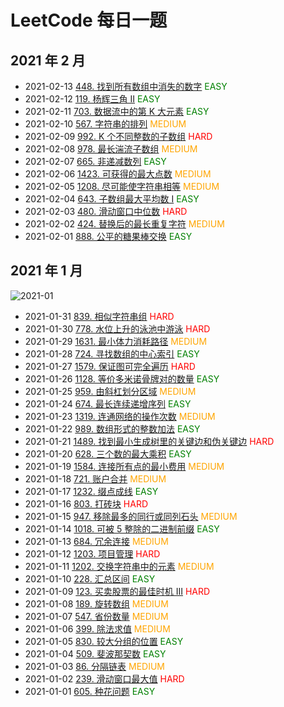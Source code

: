 # LeetCode 每日一题

## 2021 年 2 月

- 2021-02-13 [448. 找到所有数组中消失的数字](https://leetcode-cn.com/problems/find-all-numbers-disappeared-in-an-array/) <span style="color:green">EASY</span>
- 2021-02-12 [119. 杨辉三角 II](https://leetcode-cn.com/problems/pascals-triangle-ii/) <span style="color:green">EASY</span>
- 2021-02-11 [703. 数据流中的第 K 大元素](https://leetcode-cn.com/problems/kth-largest-element-in-a-stream/) <span style="color:green">EASY</span>
- 2021-02-10 [567. 字符串的排列](https://leetcode-cn.com/problems/permutation-in-string/) <span style="color:orange">MEDIUM</span>
- 2021-02-09 [992. K 个不同整数的子数组](https://leetcode-cn.com/problems/subarrays-with-k-different-integers/) <span style="color:red">HARD</span>
- 2021-02-08 [978. 最长湍流子数组](https://leetcode-cn.com/problems/longest-turbulent-subarray/) <span style="color:orange">MEDIUM</span>
- 2021-02-07 [665. 非递减数列](https://leetcode-cn.com/problems/non-decreasing-array/) <span style="color:green">EASY</span>
- 2021-02-06 [1423. 可获得的最大点数](https://leetcode-cn.com/problems/maximum-points-you-can-obtain-from-cards/) <span style="color:orange">MEDIUM</span>
- 2021-02-05 [1208. 尽可能使字符串相等](https://leetcode-cn.com/problems/get-equal-substrings-within-budget/) <span style="color:orange">MEDIUM</span>
- 2021-02-04 [643. 子数组最大平均数 I](https://leetcode-cn.com/problems/maximum-average-subarray-i/) <span style="color:green">EASY</span>
- 2021-02-03 [480. 滑动窗口中位数](https://leetcode-cn.com/problems/sliding-window-median/) <span style="color:red">HARD</span>
- 2021-02-02 [424. 替换后的最长重复字符](https://leetcode-cn.com/problems/longest-repeating-character-replacement/) <span style="color:orange">MEDIUM</span>
- 2021-02-01 [888. 公平的糖果棒交换](https://leetcode-cn.com/problems/fair-candy-swap/) <span style="color:green">EASY</span>

## 2021 年 1 月

![2021-01](https://assets.leetcode-cn.com/medals/2021/lg/2021-01.png)
- 2021-01-31 [839. 相似字符串组](https://leetcode-cn.com/problems/similar-string-groups/) <span style="color:red">HARD</span>
- 2021-01-30 [778. 水位上升的泳池中游泳](https://leetcode-cn.com/problems/swim-in-rising-water/) <span style="color:red">HARD</span>
- 2021-01-29 [1631. 最小体力消耗路径](https://leetcode-cn.com/problems/path-with-minimum-effort/) <span style="color:orange">MEDIUM</span>
- 2021-01-28 [724. 寻找数组的中心索引](https://leetcode-cn.com/problems/find-pivot-index/) <span style="color:green">EASY</span>
- 2021-01-27 [1579. 保证图可完全遍历](https://leetcode-cn.com/problems/remove-max-number-of-edges-to-keep-graph-fully-traversable/) <span style="color:red">HARD</span>
- 2021-01-26 [1128. 等价多米诺骨牌对的数量](https://leetcode-cn.com/problems/number-of-equivalent-domino-pairs/) <span style="color:green">EASY</span>
- 2021-01-25 [959. 由斜杠划分区域](https://leetcode-cn.com/problems/regions-cut-by-slashes/) <span style="color:orange">MEDIUM</span>
- 2021-01-24 [674. 最长连续递增序列](https://leetcode-cn.com/problems/longest-continuous-increasing-subsequence/) <span style="color:green">EASY</span>
- 2021-01-23 [1319. 连通网络的操作次数](https://leetcode-cn.com/problems/number-of-operations-to-make-network-connected/) <span style="color:orange">MEDIUM</span>
- 2021-01-22 [989. 数组形式的整数加法](https://leetcode-cn.com/problems/add-to-array-form-of-integer/) <span style="color:green">EASY</span>
- 2021-01-21 [1489. 找到最小生成树里的关键边和伪关键边](https://leetcode-cn.com/problems/find-critical-and-pseudo-critical-edges-in-minimum-spanning-tree/) <span style="color:red">HARD</span>
- 2021-01-20 [628. 三个数的最大乘积](https://leetcode-cn.com/problems/maximum-product-of-three-numbers/) <span style="color:green">EASY</span>
- 2021-01-19 [1584. 连接所有点的最小费用](https://leetcode-cn.com/problems/min-cost-to-connect-all-points/) <span style="color:orange">MEDIUM</span>
- 2021-01-18 [721. 账户合并](https://leetcode-cn.com/problems/accounts-merge/) <span style="color:orange">MEDIUM</span>
- 2021-01-17 [1232. 缀点成线](https://leetcode-cn.com/problems/check-if-it-is-a-straight-line/) <span style="color:green">EASY</span>
- 2021-01-16 [803. 打砖块](https://leetcode-cn.com/problems/bricks-falling-when-hit/) <span style="color:red">HARD</span>
- 2021-01-15 [947. 移除最多的同行或同列石头](https://leetcode-cn.com/problems/most-stones-removed-with-same-row-or-column/) <span style="color:orange">MEDIUM</span>
- 2021-01-14 [1018. 可被 5 整除的二进制前缀](https://leetcode-cn.com/problems/binary-prefix-divisible-by-5/) <span style="color:green">EASY</span>
- 2021-01-13 [684. 冗余连接](https://leetcode-cn.com/problems/redundant-connection/) <span style="color:orange">MEDIUM</span>
- 2021-01-12 [1203. 项目管理](https://leetcode-cn.com/problems/sort-items-by-groups-respecting-dependencies/) <span style="color:red">HARD</span>
- 2021-01-11 [1202. 交换字符串中的元素](https://leetcode-cn.com/problems/smallest-string-with-swaps/) <span style="color:orange">MEDIUM</span>
- 2021-01-10 [228. 汇总区间](https://leetcode-cn.com/problems/summary-ranges/) <span style="color:green">EASY</span>
- 2021-01-09 [123. 买卖股票的最佳时机 III](https://leetcode-cn.com/problems/best-time-to-buy-and-sell-stock-iii/) <span style="color:red">HARD</span>
- 2021-01-08 [189. 旋转数组](https://leetcode-cn.com/problems/rotate-array/) <span style="color:orange">MEDIUM</span>
- 2021-01-07 [547. 省份数量](https://leetcode-cn.com/problems/number-of-provinces/) <span style="color:orange">MEDIUM</span>
- 2021-01-06 [399. 除法求值](https://leetcode-cn.com/problems/evaluate-division/) <span style="color:orange">MEDIUM</span>
- 2021-01-05 [830. 较大分组的位置](https://leetcode-cn.com/problems/positions-of-large-groups/) <span style="color:green">EASY</span>
- 2021-01-04 [509. 斐波那契数](https://leetcode-cn.com/problems/fibonacci-number/) <span style="color:green">EASY</span>
- 2021-01-03 [86. 分隔链表](https://leetcode-cn.com/problems/partition-list/) <span style="color:orange">MEDIUM</span>
- 2021-01-02 [239. 滑动窗口最大值](https://leetcode-cn.com/problems/sliding-window-maximum/) <span style="color:red">HARD</span>
- 2021-01-01 [605. 种花问题](https://leetcode-cn.com/problems/can-place-flowers/) <span style="color:green">EASY</span>
